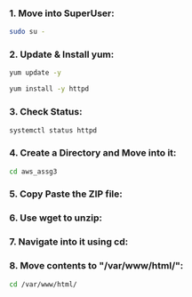 ### 1. Move into SuperUser:

```bash
sudo su -
```

### 2. Update & Install yum:

```bash
yum update -y
```

```bash
yum install -y httpd
```

### 3. Check Status:

```bash
systemctl status httpd
```

### 4. Create a Directory and Move into it:

```bash
cd aws_assg3
```

### 5. Copy Paste the ZIP file:


### 6. Use wget to unzip:


### 7. Navigate into it using cd:


### 8. Move contents to "/var/www/html/":

```bash
cd /var/www/html/
```
